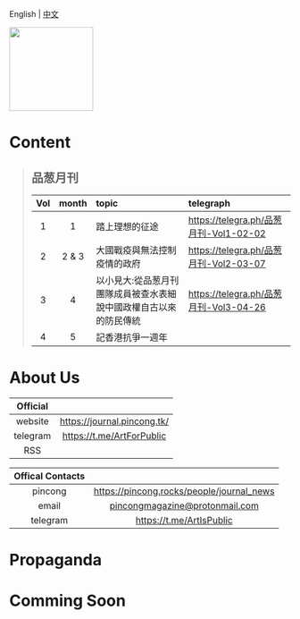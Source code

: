 English | [中文]()

<img src=https://github.com/miss2483466793/Project-PincongMonthlyMagazine/blob/master/Source/%E5%93%81%E8%91%B1/pincongLogo.png width="150">

# Content
> ## 品葱月刊
> |Vol|month|topic|telegraph|
> |:-:|:-:|:-|:-|
> |1|1|踏上理想的征途|https://telegra.ph/品葱月刊-Vol1-02-02|
> |2|2 & 3|大國戰疫與無法控制疫情的政府|https://telegra.ph/品葱月刊-Vol2-03-07|
> |3|4|以小見大:從品葱月刊團隊成員被查水表細說中國政權自古以來的防民傳統|https://telegra.ph/品葱月刊-Vol3-04-26|
> |4|5|記香港抗爭一週年||

# About Us
|Official||
|:-:|:-:|
|website|https://journal.pincong.tk/|
|telegram|https://t.me/ArtForPublic|
|RSS|

|Offical Contacts||
|:-:|:-:|
|pincong|https://pincong.rocks/people/journal_news|
|email|pincongmagazine@protonmail.com|
|telegram|https://t.me/ArtIsPublic|

# Propaganda

# Comming Soon
